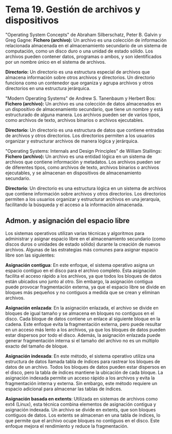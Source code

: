 # Tema 19. Gestión de archivos y dispositivos

"Operating System Concepts" de Abraham Silberschatz, Peter B. Galvin y Greg Gagne:
**Fichero (archivo):** Un archivo es una colección de información relacionada almacenada en el almacenamiento secundario de un sistema de computación, como un disco duro o una unidad de estado sólido. Los archivos pueden contener datos, programas o ambos, y son identificados por un nombre único en el sistema de archivos.

**Directorio:** Un directorio es una estructura especial de archivos que almacena información sobre otros archivos y directorios. Un directorio funciona como un contenedor que organiza y agrupa archivos y otros directorios en una estructura jerárquica.

"Modern Operating Systems" de Andrew S. Tanenbaum y Herbert Bos:
**Fichero (archivo):** Un archivo es una colección de datos almacenados en un dispositivo de almacenamiento secundario, que tiene un nombre y está estructurado de alguna manera. Los archivos pueden ser de varios tipos, como archivos de texto, archivos binarios o archivos ejecutables.

**Directorio:** Un directorio es una estructura de datos que contiene entradas de archivos y otros directorios. Los directorios permiten a los usuarios organizar y estructurar archivos de manera lógica y jerárquica.

"Operating Systems: Internals and Design Principles" de William Stallings:
**Fichero (archivo):** Un archivo es una entidad lógica en un sistema de archivos que contiene información y metadatos. Los archivos pueden ser de diferentes tipos, como archivos de texto, archivos binarios o archivos ejecutables, y se almacenan en dispositivos de almacenamiento secundario.

**Directorio**: Un directorio es una estructura lógica en un sistema de archivos que contiene información sobre archivos y otros directorios. Los directorios permiten a los usuarios organizar y estructurar archivos en una jerarquía, facilitando la búsqueda y el acceso a la información almacenada.

## Admon. y asignación del espacio libre

Los sistemas operativos utilizan varias técnicas y algoritmos para administrar y asignar espacio libre en el almacenamiento secundario (como discos duros o unidades de estado sólido) durante la creación de nuevos archivos. Algunas de las estrategias más comunes para asignar espacio libre son las siguientes:

**Asignación contigua**: En este enfoque, el sistema operativo asigna un espacio contiguo en el disco para el archivo completo. Esta asignación facilita el acceso rápido a los archivos, ya que todos los bloques de datos están ubicados uno junto al otro. Sin embargo, la asignación contigua puede provocar fragmentación externa, ya que el espacio libre se divide en bloques más pequeños y no contiguos a medida que se crean y eliminan archivos.

**Asignación enlazada**: En la asignación enlazada, el archivo se divide en bloques de igual tamaño y se almacena en bloques no contiguos en el disco. Cada bloque de datos contiene un enlace al siguiente bloque en la cadena. Este enfoque evita la fragmentación externa, pero puede resultar en un acceso más lento a los archivos, ya que los bloques de datos pueden estar dispersos por todo el disco. Además, la asignación enlazada puede generar fragmentación interna si el tamaño del archivo no es un múltiplo exacto del tamaño de bloque.

**Asignación indexada**: En este método, el sistema operativo utiliza una estructura de datos llamada tabla de índices para rastrear los bloques de datos de un archivo. Todos los bloques de datos pueden estar dispersos en el disco, pero la tabla de índices mantiene la ubicación de cada bloque. La asignación indexada permite un acceso rápido a los archivos y evita la fragmentación interna y externa. Sin embargo, este método requiere un espacio adicional para almacenar las tablas de índices.

**Asignación basada en extents**: Utilizada en sistemas de archivos como ext4 (Linux), esta técnica combina elementos de asignación contigua y asignación indexada. Un archivo se divide en extents, que son bloques contiguos de datos. Los extents se almacenan en una tabla de índices, lo que permite que el archivo ocupe bloques no contiguos en el disco. Este enfoque mejora el rendimiento y reduce la fragmentación.